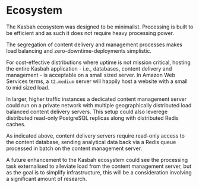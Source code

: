 # Ecosystem

The Kasbah ecosystem was designed to be minimalist.  Processing is built to be efficient and as such it does not require heavy processing power.

The segregation of content delivery and management processes makes load balancing and zero-downtime-deployments simplistic.

For cost-effective distributions where uptime is not mission critical, hosting the entire Kasbah application - i.e., databases, content delivery and management - is acceptable on a small sized server.  In Amazon Web Services terms, a `t2.medium` server will happily host a website with a small to mid sized load.

In larger, higher traffic instances a dedicated content management server could run on a private network with multiple geographically distributed load balanced content delivery servers.  This setup could also leverege distributed read-only PostgreSQL replicas along with distributed Redis caches.

As indicated above, content delivery servers require read-only access to the content database, sending analytical data back via a Redis queue processed in batch on the content management server.

A future enhancement to the Kasbah ecosystem could see the processing task externalised to alleviate load from the content management server, but as the goal is to simplify infrastructure, this will be a consideration involving a significant amount of research.
